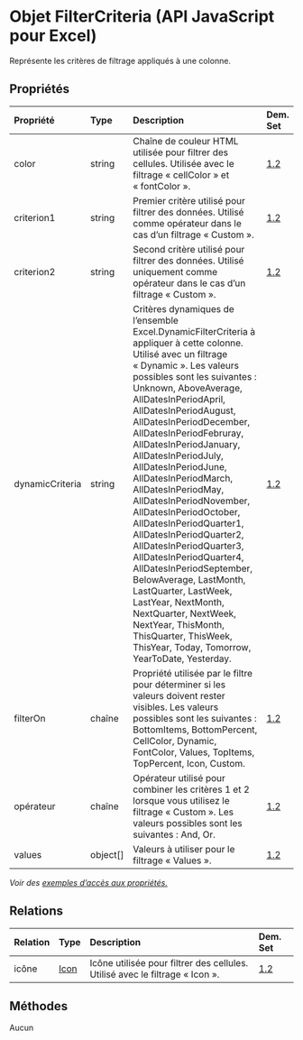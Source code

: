 # <a name="filtercriteria-object-javascript-api-for-excel"></a>Objet FilterCriteria (API JavaScript pour Excel)

Représente les critères de filtrage appliqués à une colonne.

## <a name="properties"></a>Propriétés

| Propriété       | Type    |Description| Dem. Set|
|:---------------|:--------|:----------|:----|
|color|string|Chaîne de couleur HTML utilisée pour filtrer des cellules. Utilisée avec le filtrage « cellColor » et « fontColor ».|[1.2](../requirement-sets/excel-api-requirement-sets.md)|
|criterion1|string|Premier critère utilisé pour filtrer des données. Utilisé comme opérateur dans le cas d’un filtrage « Custom ».|[1.2](../requirement-sets/excel-api-requirement-sets.md)|
|criterion2|string|Second critère utilisé pour filtrer des données. Utilisé uniquement comme opérateur dans le cas d’un filtrage « Custom ».|[1.2](../requirement-sets/excel-api-requirement-sets.md)|
|dynamicCriteria|string|Critères dynamiques de l’ensemble Excel.DynamicFilterCriteria à appliquer à cette colonne. Utilisé avec un filtrage « Dynamic ». Les valeurs possibles sont les suivantes : Unknown, AboveAverage, AllDatesInPeriodApril, AllDatesInPeriodAugust, AllDatesInPeriodDecember, AllDatesInPeriodFebruray, AllDatesInPeriodJanuary, AllDatesInPeriodJuly, AllDatesInPeriodJune, AllDatesInPeriodMarch, AllDatesInPeriodMay, AllDatesInPeriodNovember, AllDatesInPeriodOctober, AllDatesInPeriodQuarter1, AllDatesInPeriodQuarter2, AllDatesInPeriodQuarter3, AllDatesInPeriodQuarter4, AllDatesInPeriodSeptember, BelowAverage, LastMonth, LastQuarter, LastWeek, LastYear, NextMonth, NextQuarter, NextWeek, NextYear, ThisMonth, ThisQuarter, ThisWeek, ThisYear, Today, Tomorrow, YearToDate, Yesterday.|[1.2](../requirement-sets/excel-api-requirement-sets.md)|
|filterOn|chaîne|Propriété utilisée par le filtre pour déterminer si les valeurs doivent rester visibles. Les valeurs possibles sont les suivantes : BottomItems, BottomPercent, CellColor, Dynamic, FontColor, Values, TopItems, TopPercent, Icon, Custom.|[1.2](../requirement-sets/excel-api-requirement-sets.md)|
|opérateur|chaîne|Opérateur utilisé pour combiner les critères 1 et 2 lorsque vous utilisez le filtrage « Custom ». Les valeurs possibles sont les suivantes : And, Or.|[1.2](../requirement-sets/excel-api-requirement-sets.md)|
|values|object[]|Valeurs à utiliser pour le filtrage « Values ».|[1.2](../requirement-sets/excel-api-requirement-sets.md)|

_Voir des [exemples d’accès aux propriétés.](#property-access-examples)_

## <a name="relationships"></a>Relations
| Relation | Type    |Description| Dem. Set|
|:---------------|:--------|:----------|:----|
|icône|[Icon](icon.md)|Icône utilisée pour filtrer des cellules. Utilisé avec le filtrage « Icon ».|[1.2](../requirement-sets/excel-api-requirement-sets.md)|

## <a name="methods"></a>Méthodes
Aucun

